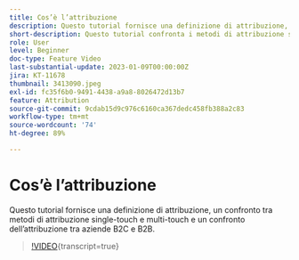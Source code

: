 ```yaml
---
title: Cos’è l’attribuzione
description: Questo tutorial fornisce una definizione di attribuzione, un confronto tra metodi di attribuzione single-touch e multi-touch e un confronto dell’attribuzione tra aziende B2C e B2B.
short-description: Questo tutorial confronta i metodi di attribuzione single-touch e multi-touch e l’attribuzione tra le aziende B2C e B2B.
role: User
level: Beginner
doc-type: Feature Video
last-substantial-update: 2023-01-09T00:00:00Z
jira: KT-11678
thumbnail: 3413090.jpeg
exl-id: fc35f6b0-9491-4438-a9a8-8026472d13b7
feature: Attribution
source-git-commit: 9cdab15d9c976c6160ca367dedc458fb388a2c83
workflow-type: tm+mt
source-wordcount: '74'
ht-degree: 89%

---
```


# Cos’è l’attribuzione

Questo tutorial fornisce una definizione di attribuzione, un confronto tra metodi di attribuzione single-touch e multi-touch e un confronto dell’attribuzione tra aziende B2C e B2B.

>[!VIDEO](https://video.tv.adobe.com/v/3413090/?learn=on){transcript=true}
